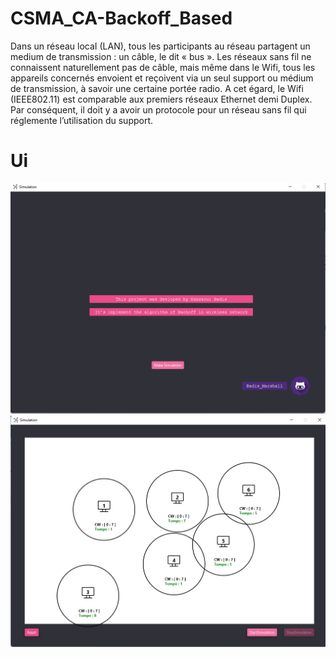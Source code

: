 # CSMA_CA-Backoff_Based

Dans un réseau locaI (LAN), tous les participants au réseau partagent un medium de transmission : un câble, le dit « bus ». Les réseaux sans fil ne connaissent naturellement pas de câble, mais même dans le Wifi, tous les appareils concernés envoient et reçoivent via un seul support ou médium de transmission, à savoir une certaine portée radio. A cet égard, le Wifi (IEEE802.11) est comparable aux premiers réseaux Ethernet demi Duplex. Par conséquent, il doit y a avoir un protocole pour un réseau sans fil qui réglemente l’utilisation du support.

# Ui
![](Csma_app.png)
![](Csma_App2.png)
